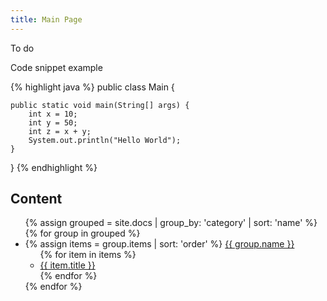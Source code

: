 ```yaml
---
title: Main Page
---
```

To do

Code snippet example

{% highlight java %}
public class Main {

    public static void main(String[] args) {
        int x = 10;
        int y = 50;
        int z = x + y;
        System.out.println("Hello World");
    }
}
{% endhighlight %}


<h2>Content</h2>
<ul>
    {% assign grouped = site.docs | group_by: 'category' | sort: 'name' %}
    {% for group in grouped %}
        <li class="">
            {% assign items = group.items | sort: 'order' %}
            <a class="content-link" href="{{ site.baseurl }}{{ items.first.url }}">{{ group.name }}</a>
            <ul>
                {% for item in items %}
                    <li class=""><a class="content-link" href="{{ site.baseurl }}{{ item.url }}">{{ item.title }}</a></li>
                {% endfor %}
            </ul>
        </li>
    {% endfor %}
</ul>